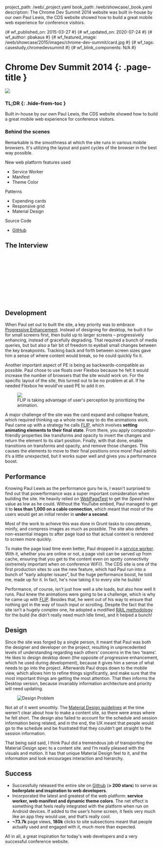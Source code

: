 project_path: /web/_project.yaml
book_path: /web/showcase/_book.yaml
description: The Chrome Dev Summit 2014 website was built in-house by our own Paul Lewis, the CDS website showed how to build a great mobile web experience for conference visitors.

{# wf_published_on: 2015-03-27 #}
{# wf_updated_on: 2020-07-24 #}
{# wf_author: pbakaus #}
{# wf_featured_image: /web/showcase/2015/images/chrome-dev-summit/card.jpg #}
{# wf_tags: casestudy,chromedevsummit #}
{# wf_blink_components: N/A #}

# Chrome Dev Summit 2014 {: .page-title }

<img src="images/chrome-dev-summit/screenshot-portrait.png" class="attempt-right">

### TL;DR {: .hide-from-toc }

Built in-house by our own Paul Lewis, the CDS website showed how to build a
great mobile web experience for conference visitors.

### Behind the scenes

Remarkable is the smoothness at which the site runs in various mobile browsers.
It's utilizing the layout and paint cycles of the browser in the best way
possible.

New web platform features used

* Service Worker
* Manifest
* Theme Color

Patterns

* Expending cards
* Responsive grid
* Material Design

Source Code

* [GitHub](https://github.com/GoogleChrome/devsummit)



<div style="clear:both;"></div>

## The Interview

<div class="video-wrapper-full-width">
  <iframe class="devsite-embedded-youtube-video" data-video-id="VjCCwplpLAo"
          data-autohide="1" data-showinfo="0" frameborder="0" allowfullscreen>
  </iframe>
</div>



## Development

When Paul set out to built the site, a key priority was to embrace
[Progressive Enhancement](https://en.wikipedia.org/wiki/Progressive_enhancement).
Instead of designing for desktop, he built it for for small screens first,
then build up to larger screens – progressively enhancing, instead of
gracefully degrading. That required a bunch of media queries, but but also a
fair bit of freedom to eyeball small changes between the key breakpoints.
Tracking back and forth between screen sizes gave him a sense of where content
would break, so he could quickly fix it.

Another important aspect of PE is being as backwards-compatible as possible.
Paul chose to use floats over Flexbox because he felt it would increase the
number of browsers that the site would work on. For the specific layout of the
site, this turned out to be no problem at all. If he needed Flexbox he would’ve
used PE to add it on.

<figure>
  <img src="images/chrome-dev-summit/flip.jpg">
  <figcaption>
    FLIP is taking advantage of user's perception by prioritizing the animation.
  </figcaption>
</figure>


A major challenge of the site was the card expand and collapse feature, which
required thinking up a whole new way to do the animations work. Paul came up
with a strategy he calls [FLIP](https://aerotwist.com/blog/flip-your-animations),
which involves **setting animating elements to their final state**. From there,
you apply compositor-friendly properties like transforms and opacity to invert
the changes and return the element to its start position. Finally, with that
done, enable transitions on transforms and opacity, and remove those changes.
This causes the elements to move to their final positions once more! Paul
admits it’s a little unexpected, but it works super well and gives you a
performance boost.

## Performance

Knowing Paul Lewis as the performance guru he is, I wasn't surprised to
find out that powerformance was a super important consideration when building
the site. He heavily relied on [WebPageTest](https://webpagetest.org) to get
the *Speed Index* value as low as he could. Without the YouTube embed, Paul
managed to get it to **less than 1,000 on a cable connection**, which meant
that most of the users would get an initial render in **under a second**.

Most of the work to achieve this was done in Grunt tasks to concatenate,
minify, and compress images as much as possible. The site also defers
non-essential images to after page load so that actual content is rendered
to screen more quickly.

To make the page load time even better, Paul dropped in a
[service worker](http://www.html5rocks.com/en/tutorials/service-worker/introduction).
With it, whether you are online or not, a page visit can be served up from
cache, ensuring that you get to the content even on spotty connectivity
(extremely important when on conference WiFi!). The CDS site is one of the
first production sites to use the new feature, which had Paul run into a bunch
of “early adopter issues”, but the huge performance boost, he told me, made
up for it. In fact, he's now taking it to every site he builds!

Performance, of course, isn’t just how well a site loads, but also how well it
runs. Paul knew the animations were going to be a challenge, which is why he
came up with [FLIP](https://aerotwist.com/blog/flip-your-animations). Besides
that, he went out of his way to ensure that nothing got in the way of touch
input or scrolling. Despite the fact that the site isn’t a hugely complex one,
he adopted a modified [RAIL methodology](/web/tools/chrome-devtools/profile/evaluate-performance/rail)
for the build (he didn’t really need much Idle time), and it helped a bunch!

## Design

Since the site was forged by a single person, it meant that Paul was both the
designer and developer on the project, resulting in unprecedented levels of
understanding regarding each others’ concerns in the two 'teams'. He likes to
design desktop down (the opposite of progressive enhancement, which he used
during development), because it gives him a sense of what needs to go into
the project. Afterwards Paul drops down to the mobile view, which allows him
to refine things significantly, and make sure that the most important things
are getting the most attention. That then informs the Desktop version, because
invariably information architecture and priority will need updating.

<figure>
  <img src="images/chrome-dev-summit/design_problem.jpg" alt="Design Problem" style="max-height: 500px" />
  <figcaption></figcaption>
</figure>

Not all of it went smoothly. The [Material Design guidelines](https://www.google.com/design/spec/material-design/introduction.html)
at the time weren’t clear about how to make a content site, so there were areas
where he fell short. The design also failed to account for the schedule and
session information being related, and in the end, the UX meant that people
would go to the schedule and be frustrated that they couldn’t get straight to
the session information.

That being said said, I think Paul did a tremendous job of transporting the
Material Design spec to a content site. and I’m really pleased with the visuals
and motion. It has that unique Material Design feel to it, and the information
and look encourages interaction and hierarchy.

## Success

* Successfully released the entire site on
[Github](https://github.com/googlechrome/devsummit) (**&gt; 200 stars**) to
serve as **boilerplate and inspiration to web developers**.
* Incorporated the latest and greatest of the web platform: **service worker,
web manifest and dynamic theme colors**. The net effect is something that feels
really integrated with the platform when run on Android devices. If added to
the user’s home screen, it feels very much like an app they would use, and
that’s really cool.
* **~73.7k** page views, **180k** clicks to site subsections meant that people
actually used and engaged with it, much more than expected.

All in all, a great inspiration for today's web developers and a very
successful conference website.
